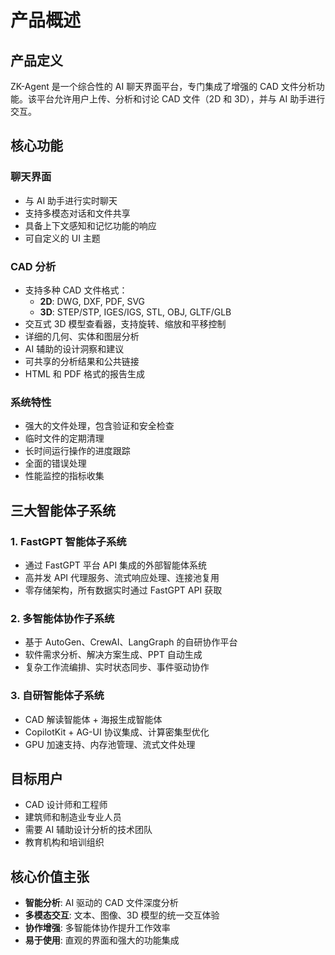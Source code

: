 # 产品概述

## 产品定义

ZK-Agent 是一个综合性的 AI 聊天界面平台，专门集成了增强的 CAD 文件分析功能。该平台允许用户上传、分析和讨论 CAD 文件（2D 和 3D），并与 AI 助手进行交互。

## 核心功能

### 聊天界面
- 与 AI 助手进行实时聊天
- 支持多模态对话和文件共享
- 具备上下文感知和记忆功能的响应
- 可自定义的 UI 主题

### CAD 分析
- 支持多种 CAD 文件格式：
  - **2D**: DWG, DXF, PDF, SVG
  - **3D**: STEP/STP, IGES/IGS, STL, OBJ, GLTF/GLB
- 交互式 3D 模型查看器，支持旋转、缩放和平移控制
- 详细的几何、实体和图层分析
- AI 辅助的设计洞察和建议
- 可共享的分析结果和公共链接
- HTML 和 PDF 格式的报告生成

### 系统特性
- 强大的文件处理，包含验证和安全检查
- 临时文件的定期清理
- 长时间运行操作的进度跟踪
- 全面的错误处理
- 性能监控的指标收集

## 三大智能体子系统

### 1. FastGPT 智能体子系统
- 通过 FastGPT 平台 API 集成的外部智能体系统
- 高并发 API 代理服务、流式响应处理、连接池复用
- 零存储架构，所有数据实时通过 FastGPT API 获取

### 2. 多智能体协作子系统
- 基于 AutoGen、CrewAI、LangGraph 的自研协作平台
- 软件需求分析、解决方案生成、PPT 自动生成
- 复杂工作流编排、实时状态同步、事件驱动协作

### 3. 自研智能体子系统
- CAD 解读智能体 + 海报生成智能体
- CopilotKit + AG-UI 协议集成、计算密集型优化
- GPU 加速支持、内存池管理、流式文件处理

## 目标用户

- CAD 设计师和工程师
- 建筑师和制造业专业人员
- 需要 AI 辅助设计分析的技术团队
- 教育机构和培训组织

## 核心价值主张

- **智能分析**: AI 驱动的 CAD 文件深度分析
- **多模态交互**: 文本、图像、3D 模型的统一交互体验
- **协作增强**: 多智能体协作提升工作效率
- **易于使用**: 直观的界面和强大的功能集成